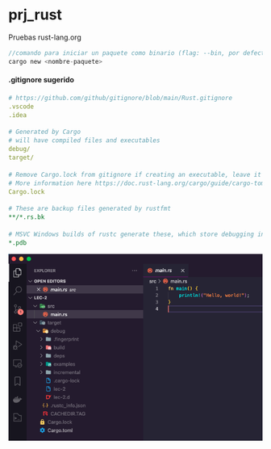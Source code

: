 # prj_rust
Pruebas rust-lang.org

```rust
//comando para iniciar un paquete como binario (flag: --bin, por defecto) si se desea crear como libreria hay que usar --lib
cargo new <nombre-paquete>
```

#### .gitignore sugerido
```yml
# https://github.com/github/gitignore/blob/main/Rust.gitignore
.vscode
.idea

# Generated by Cargo
# will have compiled files and executables
debug/
target/

# Remove Cargo.lock from gitignore if creating an executable, leave it for libraries
# More information here https://doc.rust-lang.org/cargo/guide/cargo-toml-vs-cargo-lock.html
Cargo.lock

# These are backup files generated by rustfmt
**/*.rs.bk

# MSVC Windows builds of rustc generate these, which store debugging information
*.pdb
```
![](images/after-first-compile-with-cargo-run.png)